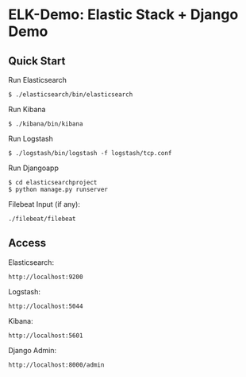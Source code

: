 # ELK-Demo: Elastic Stack + Django Demo
## Quick Start
Run Elasticsearch
```
$ ./elasticsearch/bin/elasticsearch
```
Run Kibana
```
$ ./kibana/bin/kibana
```
Run Logstash
```
$ ./logstash/bin/logstash -f logstash/tcp.conf
```
Run Djangoapp
```
$ cd elasticsearchproject
$ python manage.py runserver
```
Filebeat Input (if any):
```
./filebeat/filebeat
```
## Access
Elasticsearch:
```
http://localhost:9200
```
Logstash:
```
http://localhost:5044
```
Kibana:
```
http://localhost:5601
```
Django Admin:
```
http://localhost:8000/admin
```
